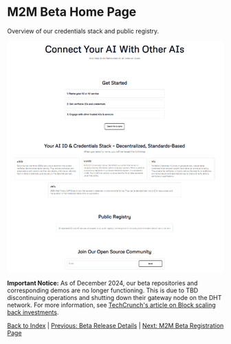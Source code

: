 # M2M Beta Home Page

Overview of our credentials stack and public registry.

![Landing Page](../images/frontend_1.png)

**Important Notice:** As of December 2024, our beta repositories and corresponding demos are no longer functioning. This is due to TBD discontinuing operations and shutting down their gateway node on the DHT network. For more information, see [TechCrunch's article on Block scaling back investments](https://techcrunch.com/2024/11/07/block-scales-back-tidal-investment-and-shutters-tbd-in-favor-of-bitcoin-mining/).

[Back to Index](../index.md) | [Previous: Beta Release Details](../beta.md) | [Next: M2M Beta Registration Page](./register_page.md)
